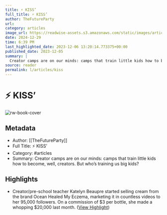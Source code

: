```yaml
---
title: ⚡ KISS’
full_title: ⚡ KISS’
author: TheFutureParty
url: 
category: articles
image_url: https://readwise-assets.s3.amazonaws.com/static/images/article3.5c705a01b476.png
date: 2024-12-29
time: 6:39 PM
last_highlighted_date: 2023-12-06 13:20:14.773375+00:00
published_date: 2023-12-05
summary: |
  Creator camps are on our minds: camps that train little kids how to become, well, creators. But who’s training us big kids?
source: reader
permalink: l/articles/kiss
---
```

# ⚡ KISS’

![rw-book-cover](https://readwise-assets.s3.amazonaws.com/static/images/article3.5c705a01b476.png)

## Metadata
- Author: [[TheFutureParty]]
- Full Title: ⚡ KISS’
- Category: #articles
- Summary: Creator camps are on our minds: camps that train little kids how to become, well, creators. But who’s training us big kids?

## Highlights
- Creator/pre-school teacher Katelyn Beaupre started selling cream from the brand Ocean Healed My Eczema, marketing it in countless videos to her 95,000 followers. On a commission of $3 per bottle, she made a whopping $20,000 last month. ([View Highlight](https://read.readwise.io/read/01hgzmjfjy70a4zk5he1zbmfs6))



